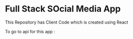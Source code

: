 # Full Stack SOcial Media App

This Repository has Client Code which is created using React

To go to api for this app : 


